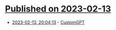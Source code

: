 # [Published on 2023-02-13](index.md)

* [2023-02-13, 20:04:13](https://news.ycombinator.com/item?id=34779507) - [CustomGPT](https://customgpt.ai/)
